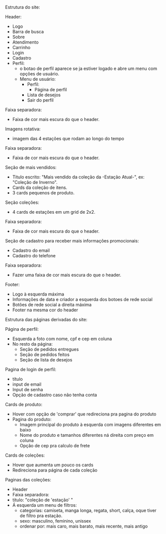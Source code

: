 Estrutura do site:

Header:
- Logo
- Barra de busca
- Sobre
- Atendimento
- Carrinho
- Login
- Cadastro
- Perfil:
    - o botao de perfil aparece se ja estiver logado e abre um menu com opções de usuário.
    - Menu de usuário:
        - Perfil: 
            - Página de perfil
        - Lista de desejos
        - Sair do perfil

Faixa separadora:
- Faixa de cor mais escura do que o header.

Imagens rotativa:
- imagem das 4 estações que rodam ao longo do tempo

Faixa separadora:
- Faixa de cor mais escura do que o header.

Seção de mais vendidos:
- Titulo escrito: "Mais vendido da coleção da -Estação Atual-", ex: "Coleção de Inverno".
- Cards da coleção de itens.
- 3 cards pequenos de produto.

Seção coleções:
- 4 cards de estações em um grid de 2x2.

Faixa separadora:
- Faixa de cor mais escura do que o header.

Seção de cadastro para receber mais informações promocionais:
- Cadastro do email
- Cadastro do telefone

Faixa separadora:
- Fazer uma faixa de cor mais escura do que o header.

Footer:
- Logo à esquerda máxima
- Informações de data e criador a esquerda dos botoes de rede social
- Botões de rede social a direita máxima
- Footer na mesma cor do header

Estrutura das páginas derivadas do site:

Página de perfil:
- Esquerda a foto com nome, cpf e cep em coluna
- No resto da página:
    - Seção de pedidos entregues
    - Seção de pedidos feitos
    - Seção de lista de desejos

Pagina de login de perfil:
- título
- input de email
- Input de senha
- Opção de cadastro caso não tenha conta

Cards de produto:
- Hover com opção de 'comprar' que redireciona pra pagina do produto
- Pagina do produto:
    - Imagem principal do produto à esquerda com imagens diferentes em baixo
    - Nome do produto e tamanhos diferentes ná direita com preço em coluna
    - Opção de cep pra calculo de frete

Cards de coleções:
- Hover que aumenta um pouco os cards
- Redireciona para página de cada coleção

Paginas das coleções:
- Header
- Faixa separadora:
- titulo: "coleção de 'estação' "
- Á esquerda um menu de filtros:
    - categorias: camiseta, manga longa, regata, short, calça, oque tiver de filtro pra estação.
    - sexo: masculino, feminino, unissex
    - ordenar por: mais caro, mais barato, mais recente, mais antigo